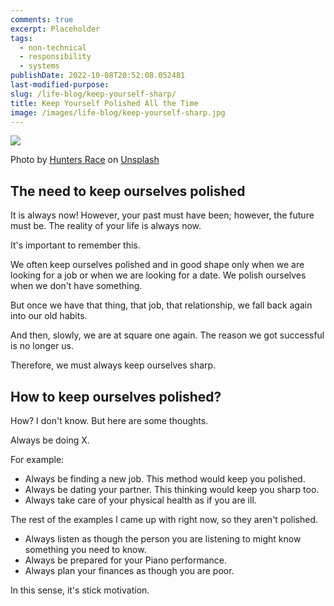 ```yaml
---
comments: true
excerpt: Placeholder
tags:
  - non-technical
  - responsibility
  - systems
publishDate: 2022-10-08T20:52:08.052481
last-modified-purpose:
slug: /life-blog/keep-yourself-sharp/
title: Keep Yourself Polished All the Time
image: /images/life-blog/keep-yourself-sharp.jpg
---
```


![](/images/life-blog/keep-yourself-sharp.jpg)

Photo by <a href="https://unsplash.com/@huntersrace?utm_source=unsplash&utm_medium=referral&utm_content=creditCopyText">Hunters Race</a> on <a href="https://unsplash.com/s/photos/suit?utm_source=unsplash&utm_medium=referral&utm_content=creditCopyText">Unsplash</a>

## The need to keep ourselves polished

It is always now! However, your past must have been; however, the future must be. The reality of your life is always now.

It's important to remember this.

We often keep ourselves polished and in good shape only when we are looking for a job or when we are looking for a date. We polish ourselves when we don't have something.

But once we have that thing, that job, that relationship, we fall back again into our old habits.

And then, slowly, we are at square one again. The reason we got successful is no longer us.

Therefore, we must always keep ourselves sharp.

## How to keep ourselves polished?

How? I don't know. But here are some thoughts.

Always be doing X.

For example:

- Always be finding a new job. This method would keep you polished.
- Always be dating your partner. This thinking would keep you sharp too.
- Always take care of your physical health as if you are ill.

The rest of the examples I came up with right now, so they aren't polished.

- Always listen as though the person you are listening to might know something you need to know.
- Always be prepared for your Piano performance.
- Always plan your finances as though you are poor.

In this sense, it's stick motivation.
